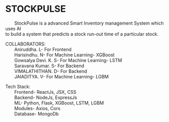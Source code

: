 <h1>STOCKPULSE</h1>


&emsp;&emsp;StockPulse is a advanced Smart Inventory management System which uses AI <br />
to build a system that predicts a stock run-out time of a particular stock.

COLLABORATORS: <br />
    &emsp;&emsp;Aniruddha. L- For Frontend<br />
    &emsp;&emsp;Harisindhu. N- For Machine Learning- XGBoost<br />
    &emsp;&emsp;Gowsalya Devi. K. S- For Machine Learning- LSTM<br />
    &emsp;&emsp;Saravana Kumar. S- For Backend<br />
    &emsp;&emsp;VIMALATHITHAN. D- For Backend<br />
    &emsp;&emsp;JAIADITYA. V- For Machine Learning- LGBM<br />

Tech Stack: <br />
  &emsp;&emsp;Frontend- ReactJs, JSX, CSS <br />
  &emsp;&emsp;Backend- NodeJs, ExpressJs <br />
  &emsp;&emsp;ML- Python, Flask, XGBoost, LSTM, LGBM <br />
  &emsp;&emsp;Modules- Axios, Cors <br />
  &emsp;&emsp;Database- MongoDb <br />
